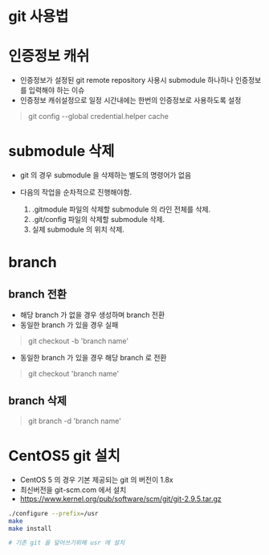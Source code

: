 git 사용법
==========

# 인증정보 캐쉬

- 인증정보가 설정된 git remote repository 사용시 submodule 하나하나 인증정보를 입력해야 하는 이슈   
- 인증정보 캐쉬설정으로 일정 시간내에는 한번의 인증정보로 사용하도록 설정

> git config --global credential.helper cache   

# submodule 삭제

- git 의 경우 submodule 을 삭제하는 별도의 명령어가 없음   
- 다음의 작업을 순차적으로  진행해야함.

  1. .gitmodule 파일의 삭제할 submodule 의 라인 전체를 삭제.
  2. .git/config 파일의 삭제할 submodule 삭제.
  3. 실제 submodule 의 위치 삭제.

# branch

## branch 전환

- 해당 branch 가 없을 경우 생성하며 branch 전환
- 동일한 branch 가 있을 경우 실패

> git checkout -b 'branch name'    

- 동일한 branch 가 있을 경우 해당 branch 로 전환

> git checkout 'branch name'   

## branch 삭제

> git branch -d 'branch name'   

##


# CentOS5 git 설치

- CentOS 5 의 경우 기본 제공되는 git 의 버전이 1.8x
- 최신버전을 git-scm.com 에서 설치
- https://www.kernel.org/pub/software/scm/git/git-2.9.5.tar.gz

```sh
./configure --prefix=/usr
make
make install

# 기존 git 을 덮어쓰기위해 usr 에 설치
```

